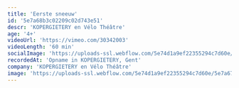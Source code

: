 ```yaml
---
title: 'Eerste sneeuw'
id: '5e7a68b3c02209c02d743e51'
descr: 'KOPERGIETERY en Vélo Théâtre'
age: '4+'
videoUrl: 'https://vimeo.com/30342003'
videoLength: '60 min'
socialImage: 'https://uploads-ssl.webflow.com/5e74d1a9ef22355294c7d60e/5e7a6772fab8cd52b9132776_Kopergietery_EersteSneeuw7(c)PhileDeprez.jpg'
recordedAt: 'Opname in KOPERGIETERY, Gent'
company: 'KOPERGIETERY en Vélo Théâtre'
image: 'https://uploads-ssl.webflow.com/5e74d1a9ef22355294c7d60e/5e7a6772fab8cd52b9132776_Kopergietery_EersteSneeuw7(c)PhileDeprez.jpg'
---
```

